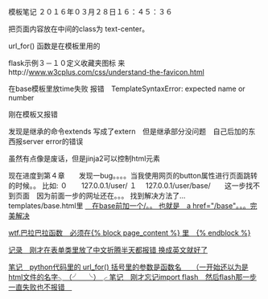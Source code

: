 模板笔记
２０１６年０３月２８日１６：４５：３６


把页面内容放在中间的class为     text-center。

url_for() 函数是在模板里用的

flask示例３－１０定义收藏夹图标
来http://www.w3cplus.com/css/understand-the-favicon.html

在base模板里放time失败
报错　TemplateSyntaxError: expected name or number

刚在模板又报错

发现是继承的命令extends 写成了extern　但是继承部分没问题　自己后加的东西报server error的错误

虽然有点像是废话，但是jinja2可以控制html元素

现在进度到第４章　　发现一bug。。。。当我使用网页的button属性进行页面跳转的时候。。
比如:
    ０　　127.0.0.1/user/
    １  　127.0.0.1/user/base/　　这一步找不到页面　因为前面一步的网址还在。。。
找到解决方法了...　　templates/base.html里 <a href="base">　在base前加一个/。。
也就是　a href="/base"。。。完美解决

wtf.巴拉巴拉函数　必须在{% block page_content %} 里　{% endblock %}

记录　刚才在表单类里放了中文折腾半天都报错 换成英文就好了

笔记　python代码里的 url_for() 括号里的参数是函数名　　（一开始还以为是html文件的名字╮（╯＿╰）╭
笔记　刚才忘记import flash　然后flash那一步一直失败也不报错　
